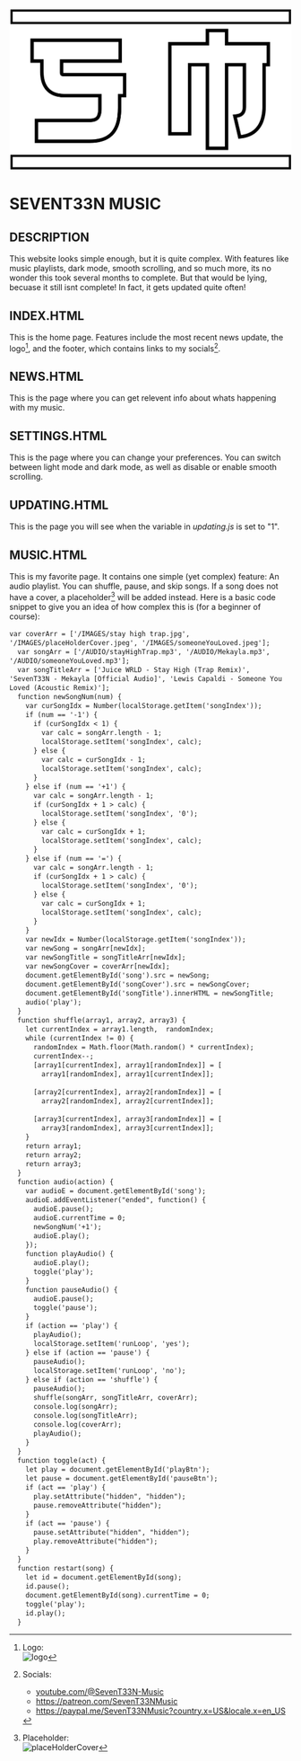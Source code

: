 ![SeveT33N Music Logo](/.github/workflows/logo.png)

# SEVENT33N MUSIC

## DESCRIPTION

This website looks simple enough, but it is quite complex. With features like music playlists, dark mode, smooth scrolling, and so much more, its no wonder this took several months to complete. But that would be lying, becuase it still isnt complete! In fact, it gets updated quite often!

## INDEX.HTML

This is the home page. Features include the most recent news update, the logo[^1], and the footer, which contains links to my socials[^2].

## NEWS.HTML

This is the page where you can get relevent info about whats happening with my music.

## SETTINGS.HTML

This is the page where you can change your preferences. You can switch between light mode and dark mode, as well as disable or enable smooth scrolling.

## UPDATING.HTML

This is the page you will see when the variable in *updating.js* is set to "1".

## MUSIC.HTML

This is my favorite page. It contains one simple (yet complex) feature: An audio playlist. You can shuffle, pause, and skip songs. If a song does not have a cover, a placeholder[^3] will be added instead. Here is a basic code snippet to give you an idea of how complex this is (for a beginner of course):

    var coverArr = ['/IMAGES/stay high trap.jpg', '/IMAGES/placeHolderCover.jpeg', '/IMAGES/someoneYouLoved.jpeg'];
      var songArr = ['/AUDIO/stayHighTrap.mp3', '/AUDIO/Mekayla.mp3', '/AUDIO/someoneYouLoved.mp3'];
      var songTitleArr = ['Juice WRLD - Stay High (Trap Remix)', 'SevenT33N - Mekayla [Official Audio]', 'Lewis Capaldi - Someone You Loved (Acoustic Remix)'];
      function newSongNum(num) {
        var curSongIdx = Number(localStorage.getItem('songIndex'));
        if (num == '-1') {
          if (curSongIdx < 1) {
            var calc = songArr.length - 1;
            localStorage.setItem('songIndex', calc);
          } else {
            var calc = curSongIdx - 1;
            localStorage.setItem('songIndex', calc);
          }
        } else if (num == '+1') {
          var calc = songArr.length - 1;
          if (curSongIdx + 1 > calc) {
            localStorage.setItem('songIndex', '0');
          } else {
            var calc = curSongIdx + 1;
            localStorage.setItem('songIndex', calc);
          }
        } else if (num == '=') {
          var calc = songArr.length - 1;
          if (curSongIdx + 1 > calc) {
            localStorage.setItem('songIndex', '0');
          } else {
            var calc = curSongIdx + 1;
            localStorage.setItem('songIndex', calc);
          }
        }
        var newIdx = Number(localStorage.getItem('songIndex'));
        var newSong = songArr[newIdx];
        var newSongTitle = songTitleArr[newIdx];
        var newSongCover = coverArr[newIdx];
        document.getElementById('song').src = newSong;
        document.getElementById('songCover').src = newSongCover;
        document.getElementById('songTitle').innerHTML = newSongTitle;
        audio('play');
      }
      function shuffle(array1, array2, array3) {
        let currentIndex = array1.length,  randomIndex;
        while (currentIndex != 0) {
          randomIndex = Math.floor(Math.random() * currentIndex);
          currentIndex--;
          [array1[currentIndex], array1[randomIndex]] = [
            array1[randomIndex], array1[currentIndex]];
          
          [array2[currentIndex], array2[randomIndex]] = [
            array2[randomIndex], array2[currentIndex]];
          
          [array3[currentIndex], array3[randomIndex]] = [
            array3[randomIndex], array3[currentIndex]];
        }
        return array1;
        return array2;
        return array3;
      }
      function audio(action) {
        var audioE = document.getElementById('song');
        audioE.addEventListener("ended", function() {
          audioE.pause();
          audioE.currentTime = 0;
          newSongNum('+1');
          audioE.play();
        });
        function playAudio() {
          audioE.play();
          toggle('play');
        }
        function pauseAudio() {
          audioE.pause();
          toggle('pause');
        }
        if (action == 'play') {
          playAudio();
          localStorage.setItem('runLoop', 'yes');
        } else if (action == 'pause') {
          pauseAudio();
          localStorage.setItem('runLoop', 'no');
        } else if (action == 'shuffle') {
          pauseAudio();
          shuffle(songArr, songTitleArr, coverArr);
          console.log(songArr);
          console.log(songTitleArr);
          console.log(coverArr);
          playAudio();
        }
      }
      function toggle(act) {
        let play = document.getElementById('playBtn');
        let pause = document.getElementById('pauseBtn');
        if (act == 'play') {
          play.setAttribute("hidden", "hidden");
          pause.removeAttribute("hidden");
        } 
        if (act == 'pause') {
          pause.setAttribute("hidden", "hidden");
          play.removeAttribute("hidden");
        }
      }
      function restart(song) {
        let id = document.getElementById(song);
        id.pause();
        document.getElementById(song).currentTime = 0;
        toggle('play');
        id.play();
      }

[^1]: Logo:  
![logo](https://github.com/SevenT33N-Music/website/assets/135186375/b0b29ad1-739d-4bd6-92e4-967ab3f202ef)

[^2]: Socials: 
      - <youtube.com/@SevenT33N-Music>
      - <https://patreon.com/SevenT33NMusic>
      - <https://paypal.me/SevenT33NMusic?country.x=US&locale.x=en_US>

[^3]: Placeholder:  
![placeHolderCover](https://github.com/SevenT33N-Music/website/assets/135186375/e972a2ec-50c6-40f2-9167-8662aa4c1975)
